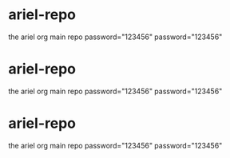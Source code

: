 # ariel-repo
the ariel org main repo
password="123456"
password="123456"


# ariel-repo
the ariel org main repo
password="123456"
password="123456"


# ariel-repo
the ariel org main repo
password="123456"
password="123456"
